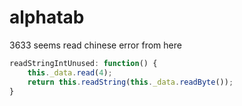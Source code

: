 # alphatab  

 3633 seems read chinese error from here
 
``` js
readStringIntUnused: function() {
	this._data.read(4);
	return this.readString(this._data.readByte());
}
```
